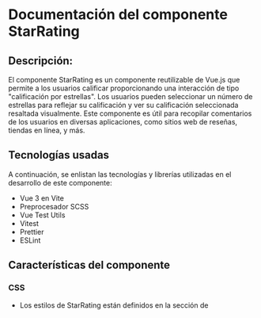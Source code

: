 # Documentación del componente StarRating

## Descripción:
El componente StarRating es un componente reutilizable de Vue.js que permite a los usuarios calificar proporcionando una interacción de tipo "calificación por estrellas". Los usuarios pueden seleccionar un número de estrellas para reflejar su calificación y ver su calificación seleccionada resaltada visualmente. Este componente es útil para recopilar comentarios de los usuarios en diversas aplicaciones, como sitios web de reseñas, tiendas en línea, y más.

## Tecnologías usadas
A continuación, se enlistan las tecnologías y librerías utilizadas en el desarrollo de este componente:
* Vue 3 en Vite
* Preprocesador SCSS
* Vue Test Utils
* Vitest
* Prettier
* ESLint
    	
## Características del componente
### CSS
- Los estilos de StarRating están definidos en la sección de <style> y usan la extensión .scss.
- Se pueden modificar las variables *$star-color* y *$star-filled-color* para cambiar el color de las estrellas sin seleccionar y el color que obtienen después de seleccionarlas o al pasar el cursor encima.
- Los estilos están "scoped", lo que significa que solo se aplicarán a este componente y no afectarán a otros componentes de la aplicación donde se reutilice.

### Notas
Este componente:
- Encapsula el estado: El estado de la calificación y las estrellas en las que el usuario se desplaza se almacenan y se manejan internamente dentro del componente. Esto significa que este componente no emite eventos ni acepta props, lo que simplifica su uso.
- El componente muestra cinco estrellas por defecto. Cada estrella representa una calificación que los usuarios pueden seleccionar.
- Las estrellas se agrandan y cambian de color al desplazarse y al seleccionar una calificación.

## Uso del componente
Para utilizar este componente, primero se debe descargar el archivo *StarRating.vue* que se encuentra dentro de *src/components* y agregarlo al proyecto donde se reutilizara. 
Dentro del proyecto se debe de importar e incluir en los componentes de la instancia de Vue, para posteriormente usar la etiqueta del componente dentro de la plantilla (template) de Vue, como se muestra a continuación:

```vue
<template>
  <StarRating />
</template>

<script>
import StarRating from './components/StarRating.vue'

export default {
  components: {
    StarRating
  }
}
</script>
```

## Demostración
Al importar y utilizar el componente de StarRating, se visualiza de la siguiente manera:

**Visualización de las estrellas vacías**

![stars](https://github.com/MileydyMtz/vue-star-rating-component/assets/85470047/46ebd468-bcbc-4db1-a4d3-226c0a576bb0)

**Estrellas al pasar el mouse sobre ellas**

![hover select stars](https://github.com/MileydyMtz/vue-star-rating-component/assets/85470047/215b462e-eead-4948-bf91-cb840d612a0b)

**Estrellas seleccionadas**

![selected stars](https://github.com/MileydyMtz/vue-star-rating-component/assets/85470047/d0046fab-cba5-49fa-b0dd-ab44f035c585)


## Pruebas
Las pruebas se han implementado utilizando vitest y vue-test-utils. 
A continuación, se presentan las pruebas implementadas:
* **renders properly**: Verifica que el componente renderiza correctamente cinco estrellas que inicialmente no están llenas.
* **fills stars on click**: Asegura que, al hacer clic en una estrella, todas las estrellas hasta esa estrella, inclusive, se llenan.
* **fills stars on hover**: Comprueba que, al pasar el cursor sobre una estrella, todas las estrellas hasta esa estrella, inclusive, se llenan.

